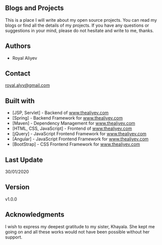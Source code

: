 ## Blogs and Projects

This is a place I will write about my open source projects. You can read my blogs or find all the details of my projects. If you have any questions or suggestions in your mind, please do not hesitate and write to me, thanks.

## Authors

-   Royal Aliyev

## Contact

royal.alyv@gmail.com

## Built with

-   [JSP, Servlet] - Backend of www.thealiyev.com
-   [Spring] - Backend Framework for www.thealiyev.com
-   [Maven] - Dependency Management for www.thealiyev.com
-   [HTML, CSS, JavaScript] - Frontend of www.thealiyev.com
-   [jQuery] - JavaScript Frontend Framework for www.thealiyev.com
-   [Angular] - JavaScript Frontend Framework for www.thealiyev.com
-   [BootStrap] - CSS Frontend Framework for www.thealiyev.com

## Last Update

30/01/2020

## Version

v1.0.0

## Acknowledgments

I wish to express my deepest gratitude to my sister, Khayala. She kept me going on and all these works would not have been possible without her support.
